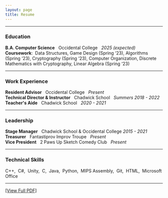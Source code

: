 ```yaml
---
layout: page
title: Resume
---
```

  
-------------  

### Education  

**B.A. Computer Science** &nbsp; Occidental College &nbsp; *2025 (expected)*   
**Coursework**: &nbsp;Data Structures, Game Design (Spring ‘23), Algorithms (Spring ‘23), Cryptography (Spring ‘23), Computer Organization, Discrete Mathematics with Cryptography, Linear Algebra (Spring ‘23)    

-------------  

### Work Experience  

**Resident Advisor** &nbsp; Occidental College &nbsp; *Present*  
**Technical Director & Instructor** &nbsp; Chadwick School &nbsp; *Summers 2018 - 2022*   
**Teacher's Aide** &nbsp; Chadwick School &nbsp; *2020 - 2021*   

-------------  

### Leadership  

**Stage Manager** &nbsp; Chadwick School & Occidental College    *2015 - 2021*  
**Treasurer** &nbsp; Fantastiprov Improv Troupe &nbsp; *Present*  
**Vice President** &nbsp; 2 Paws Up Sketch Comedy Club &nbsp; *Present*

-------------  

### Technical Skills  

C\+\+, &nbsp;C\#, &nbsp;Unity, &nbsp;C, &nbsp;Java, &nbsp;Python, &nbsp;MIPS Assembly, &nbsp;Git, &nbsp;HTML, &nbsp;Microsoft Office  

-------------  

[\[View Full PDF\]](/Resume_Current.pdf)